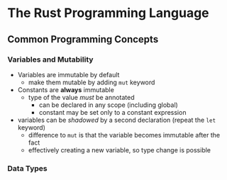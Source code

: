 # The Rust Programming Language

## Common Programming Concepts

### Variables and Mutability

- Variables are immutable by default
  - make them mutable by adding `mut` keyword
- Constants are **always** immutable
  - type of the value *must* be annotated
    - can be declared in any scope (including global)
    - constant may be set only to a constant expression
- variables can be *shadowed* by a second declaration (repeat the `let` keyword)
  - difference to `mut` is that the variable becomes immutable after the fact
  - effectively creating a new variable, so type change is possible

### Data Types
